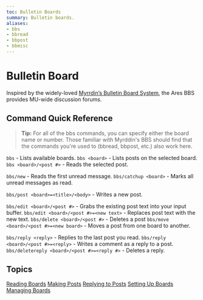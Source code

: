 ```yaml
---
toc: Bulletin Boards
summary: Bulletin boards.
aliases:
- bbs
- bbread
- bbpost
- bbmisc
---
```

# Bulletin Board

Inspired by the widely-loved [Myrrdin’s Bulletin Board System](http://www.firstmagic.com/~merlin/mushcode/mc.bb.html), the Ares BBS provides MU-wide discussion forums.

## Command Quick Reference

> **Tip:** For all of the bbs commands, you can specify either the board name or number.  Those familiar with Myrddin's BBS should find that the commands you're used to (bbread, bbpost, etc.) also work here.

`bbs` - Lists available boards.
`bbs <board>` - Lists posts on the selected board.
`bbs <board>/<post #>` - Reads the selected post.

`bbs/new` - Reads the first unread message.
`bbs/catchup <board>` - Marks all unread messages as read.

`bbs/post <board>=<title>/<body>` - Writes a new post.

`bbs/edit <board>/<post #>` - Grabs the existing post text into your input buffer.
`bbs/edit <board>/<post #>=<new text>` - Replaces post text with the new text.
`bbs/delete <board>/<post #>` - Deletes a post
`bbs/move <board>/<post #>=<new board>` - Moves a post from one board to another.

`bbs/reply <reply>` - Replies to the last post you read.
`bbs/reply <board>/<post #>=<reply>` - Writes a comment as a reply to a post.
`bbs/deletereply <board>/<post #>=<reply #>` - Deletes a reply.

## Topics

[Reading Boards](/help/bbs/reading)
[Making Posts](/help/bbs/posting)
[Replying to Posts](/help/bbs/replies)
[Setting Up Boards](/help/bbs/setup)
[Managing Boards](/help/bbs/manage)

